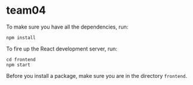 # team04

To make sure you have all the dependencies, run:

```
npm install
```

To fire up the React development server, run:

```
cd frontend
npm start
```

Before you install a package, make sure you are in the directory `frontend`.
